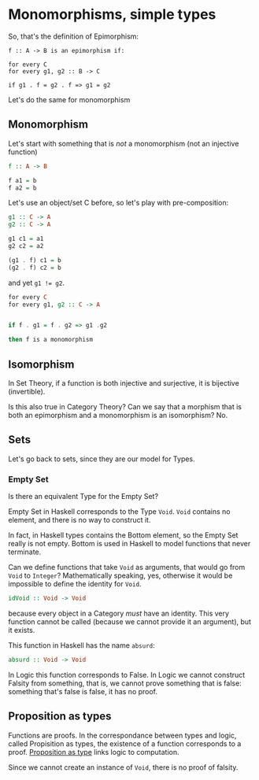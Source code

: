 Monomorphisms, simple types
===========================

So, that's the definition of Epimorphism:

```haskel
f :: A -> B is an epimorphism if:

for every C
for every g1, g2 :: B -> C

if g1 . f = g2 . f => g1 = g2
```

Let's do the same for monomorphism

## Monomorphism
Let's start with something that is *not* a monomorphism (not an injective function)

```haskell
f :: A -> B

f a1 = b
f a2 = b
```

Let's use an object/set C before, so let's play with pre-composition:

```haskell
g1 :: C -> A
g2 :: C -> A

g1 c1 = a1
g2 c2 = a2

(g1 . f) c1 = b
(g2 . f) c2 = b
```

and yet `g1 != g2`.

```haskell
for every C
for every g1, g2 :: C -> A


if f . g1 = f . g2 => g1 .g2

then f is a monomorphism
```

## Isomorphism
In Set Theory, if a function is both injective and surjective, it is bijective (invertible).

Is this also true in Category Theory? Can we say that a morphism that is both an epimorphism and a monomorphism is an isomorphism? No.



## Sets
Let's go back to sets, since they are our model for Types.

### Empty Set
Is there an equivalent Type for the Empty Set?

Empty Set in Haskell corresponds to the Type `Void`. `Void` contains no element, and there is no way to construct it.

In fact, in Haskell types contains the Bottom element, so the Empty Set really is not empty. Bottom is used in Haskell to model functions that never terminate.

Can we define functions that take `Void` as arguments, that would go from `Void` to `Integer`? Mathematically speaking, yes, otherwise it would be impossible to define the identity for `Void`.


```haskell
idVoid :: Void -> Void
```

because every object in a Category *must* have an identity. This very function cannot be called (because we cannot provide it an argument), but it exists.

This function in Haskell has the name `absurd`:

```haskell
absurd :: Void -> Void
```

In Logic this function corresponds to False. In Logic we cannot construct Falsity from something, that is, we cannot prove something that is false: something that's false is false, it has no proof.

## Proposition as types
Functions are proofs. In the correspondance between types and logic, called Propisition as types, the existence of a function corresponds to a proof. [Proposition as type](https://homepages.inf.ed.ac.uk/wadler/papers/propositions-as-types/propositions-as-types.pdf) links logic to computation. 

Since we cannot create an instance of `Void`, there is no proof of falsity.
 


    
